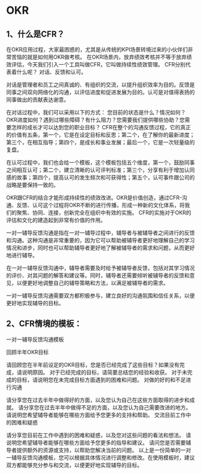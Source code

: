 # OKR

## 1、什么是CFR？
在OKR应用过程，大家最困惑的，尤其是从传统的KPI场景转境过来的小伙伴们非常苦恼的就是如何用OKR做考核。
在OKR场景内，放弃绩效考核并不等于放弃绩效评估，今天我们引入一个工具叫做CFR，它叫做持续性绩效管理。
CFR分别代表着什么呢？
对话、反馈和认可。

对话是管理者和员工之间真诚的、有组织的交流，以提升组织效率为目的。反馈是同事之间双向网络化的沟通，以评估进度和促进发展为目的。认可是对值得表扬的同事做出的贡献表达谢意。

在对话过程中，我们可以采用以下的方式：
您目前的状态是什么？情况如何？OKR进度如何？遇到过哪些障碍？有什么阻力？您需要我们提供哪些协助？您需要怎样的成长才可以达到您的职业目标？
CFR在整个的沟通反馈过程，它的真正的价值有五条，第一个，它是在设定目标和反思；第二个，在了解你的最新进度；第三个，在相互指导；第四个，是成长和事业发展；最后一个，它是一次轻量级的复盘。

在认可过程中，我们也会给一个模板，这个模板包括五个维度，第一个，鼓励同事之间相互认可；第二个，建立清晰的认可评判标准；第三个，分享有利于增加认同感的故事；第四个，提高认可的发生频次和可获得性；第五个，认可事件跟公司的战略是要保持一致的。

OKR跟CFR的结合才能形成持续性的绩效改进。OKR是价值创造，通过CFR-沟通、反馈、认可这个过程将OKR不断的进行传播，形成一种新的文化体系，将我们的聚焦、协同、连接，创新完全在组织中有效的实施。
CFR的实施对于OKR的评估和文化的建造起到非常有价值的作用。

一对一辅导反馈沟通是指在一对一辅导过程中，辅导者与被辅导者之间进行的反馈和沟通。这种沟通是非常重要的，因为它可以帮助被辅导者更好地理解自己的学习情况和进步，同时也可以帮助辅导者更好地了解被辅导者的需求和问题，从而更好地进行辅导。

在一对一辅导反馈沟通中，辅导者需要及时给予被辅导者反馈，包括对其学习情况的评价、对其问题的解答和建议等。同时，辅导者还需要倾听被辅导者的反馈和意见，以便更好地调整自己的辅导策略和方法，以满足被辅导者的需求。

一对一辅导反馈沟通需要双方都积极参与，建立良好的沟通氛围和信任关系，以便更好地实现辅导的目标。

## 2、CFR情境的模板：

一对一辅导反馈沟通模板

回顾半年OKR目标

请回顾您在半年前设定的OKR目标，您是否已经完成了这些目标？如果没有完成，请说明原因。
对于已经完成的目标，请简要总结您的经验和收获。
对于未完成的目标，请说明您在未完成目标方面遇到的困难和问题。
对做的好的和不足进行沟通

请分享您在过去半年中做得好的方面，以及您认为自己在这些方面取得的进步和成就。
请分享您在过去半年中做得不足的方面，以及您认为自己需要改进的地方。
请说明您希望辅导者能够在哪些方面给予您更多的支持和帮助。
交流目前工作中的困难和疑惑

请分享您目前在工作中遇到的困难和疑惑，以及您对这些问题的看法和想法。
请说明您希望辅导者能够在哪些方面给予您更多的指导和建议。
请问您是否需要辅导者提供额外的资源或支持，以帮助您解决当前的问题。
以上是一份简单的一对一辅导反馈沟通模板，您可以根据具体情况进行调整和修改。在使用模板时，建议双方都能够充分参与和交流，以便更好地实现辅导的目标。
